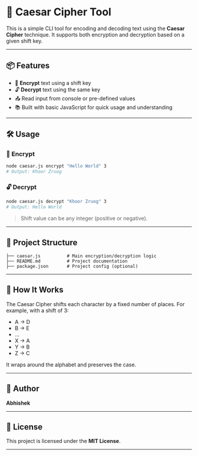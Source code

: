 # 🔐 Caesar Cipher Tool

This is a simple CLI tool for encoding and decoding text using the **Caesar Cipher** technique. It supports both encryption and decryption based on a given shift key.

---

## 📦 Features

- 🔁 **Encrypt** text using a shift key
- 🔓 **Decrypt** text using the same key
- 📤 Read input from console or pre-defined values
- 📚 Built with basic JavaScript for quick usage and understanding

---

## 🛠️ Usage

### 🧪 Encrypt
```bash
node caesar.js encrypt "Hello World" 3
# Output: Khoor Zruog
```

### 🔓 Decrypt
```bash
node caesar.js decrypt "Khoor Zruog" 3
# Output: Hello World
```

> Shift value can be any integer (positive or negative).

---

## 📁 Project Structure

```
├── caesar.js          # Main encryption/decryption logic
├── README.md          # Project documentation
├── package.json       # Project config (optional)
```

---

## 🧠 How It Works

The Caesar Cipher shifts each character by a fixed number of places. For example, with a shift of 3:

- A → D  
- B → E  
- ...  
- X → A  
- Y → B  
- Z → C

It wraps around the alphabet and preserves the case.

---

## 👤 Author

**Abhishek**  

---

## 📃 License

This project is licensed under the **MIT License**.

---
